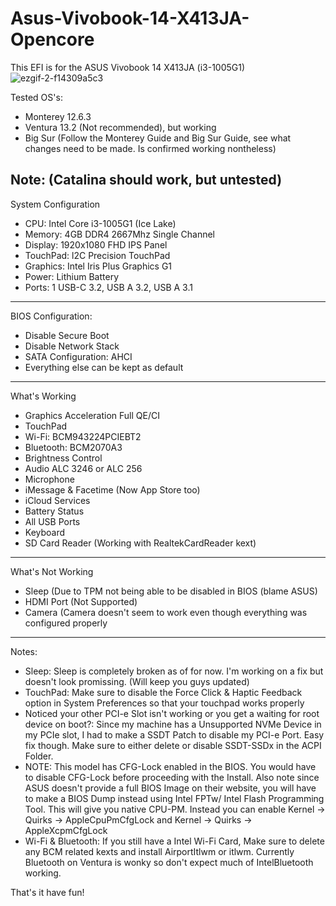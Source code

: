 # Asus-Vivobook-14-X413JA-Opencore
This EFI is for the ASUS Vivobook 14 X413JA (i3-1005G1)
![ezgif-2-f14309a5c3](https://user-images.githubusercontent.com/83425771/174473044-48422208-f1c6-4c4e-bbfe-4cd740ca1ce8.jpg)

Tested OS's:
- Monterey 12.6.3
- Ventura 13.2 (Not recommended), but working
- Big Sur (Follow the Monterey Guide and Big Sur Guide, see what changes need to be made. Is confirmed working nontheless)

Note: (Catalina should work, but untested)
---------------------------------------------------------------------------------------
System Configuration
- CPU: Intel Core i3-1005G1 (Ice Lake)
- Memory: 4GB DDR4 2667Mhz Single Channel
- Display: 1920x1080 FHD IPS Panel
- TouchPad: l2C Precision TouchPad
- Graphics: Intel Iris Plus Graphics G1
- Power: Lithium Battery
- Ports: 1 USB-C 3.2, USB A 3.2, USB A 3.1
---------------------------------------------------------------------------------------
BIOS Configuration:
- Disable Secure Boot
- Disable Network Stack
- SATA Configuration: AHCI
- Everything else can be kept as default
---------------------------------------------------------------------------------------
What's Working
- Graphics Acceleration Full QE/CI
- TouchPad
- Wi-Fi: BCM943224PCIEBT2
- Bluetooth: BCM2070A3
- Brightness Control
- Audio ALC 3246 or ALC 256
- Microphone
- iMessage & Facetime (Now App Store too)
- iCloud Services
- Battery Status
- All USB Ports
- Keyboard
- SD Card Reader (Working with RealtekCardReader kext)
----------------------------------------------------------------------------------------
What's Not Working
- Sleep (Due to TPM not being able to be disabled in BIOS (blame ASUS)
- HDMI Port (Not Supported)
- Camera (Camera doesn't seem to work even though everything was configured properly
----------------------------------------------------------------------------------------
Notes:
- Sleep: Sleep is completely broken as of for now. I'm working on a fix but doesn't look promissing. (Will keep you guys updated)
- TouchPad: Make sure to disable the Force Click & Haptic Feedback option in System Preferences so that your touchpad works properly
- Noticed your other PCI-e Slot isn't working or you get a waiting for root device on boot?: Since my machine has a Unsupported NVMe Device in my PCIe slot, I had to make a SSDT Patch to disable my PCI-e Port. Easy fix though. Make sure to either delete or disable SSDT-SSDx in the ACPI Folder.
- NOTE: This model has CFG-Lock enabled in the BIOS. You would have to disable CFG-Lock before proceeding with the Install. Also note since ASUS doesn't provide a full BIOS Image on their website, you will have to make a BIOS Dump instead using Intel FPTw/ Intel Flash Programming Tool. This will give you native CPU-PM. Instead you can enable Kernel -> Quirks -> AppleCpuPmCfgLock and Kernel -> Quirks -> AppleXcpmCfgLock
- Wi-Fi & Bluetooth: If you still have a Intel Wi-Fi Card, Make sure to delete any BCM related kexts and install AirportItlwm or itlwm. Currently Bluetooth on Ventura is wonky so don't expect much of IntelBluetooth working.

That's it have fun!
